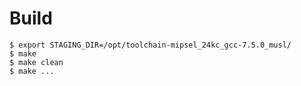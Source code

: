 # Build

```
$ export STAGING_DIR=/opt/toolchain-mipsel_24kc_gcc-7.5.0_musl/
$ make
$ make clean
$ make ...
```
